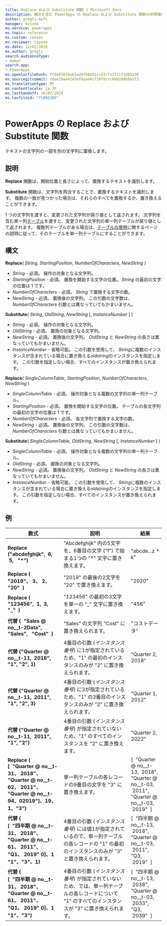 ```yaml
---
title: Replace および Substitute 関数 | Microsoft Docs
description: 構文を含む PowerApps の Replace および Substitute 関数の参照情報
author: gregli-msft
manager: kvivek
ms.service: powerapps
ms.topic: reference
ms.custom: canvas
ms.reviewer: tapanm
ms.date: 12/02/2018
ms.author: gregli
search.audienceType:
- maker
search.app:
- PowerApps
ms.openlocfilehash: ff0e016f6ab1ad4f66651ccd3cfa2711f1d85a38
ms.sourcegitcommit: 7dae19a44247ef6aad4c718fdc7c68d298b0a1f3
ms.translationtype: MT
ms.contentlocale: ja-JP
ms.lasthandoff: 10/07/2019
ms.locfileid: "71992385"
---
```

# <a name="replace-and-substitute-functions-in-powerapps"></a>PowerApps の Replace および Substitute 関数
テキストの文字列の一部を別の文字列に置換します。

## <a name="description"></a>説明
**Replace** 関数は、開始位置と長さによって、置換するテキストを識別します。  

**Substitute** 関数は、文字列を照合することで、置換するテキストを識別します。 複数の一致が見つかった場合は、それらのすべてを置換するか、置き換えることができます。

1 つの文字列を渡すと、変更された文字列が戻り値として返されます。 文字列を含む単一列[テーブル](../working-with-tables.md)を渡すと、変更された文字列の単一列テーブルが戻り値として返されます。 複数列テーブルがある場合は、[テーブルの使用](../working-with-tables.md)に関するページの説明に従って、そのテーブルを単一列テーブルにすることができます。

## <a name="syntax"></a>構文
**Replace**( *String*, *StartingPosition*, *NumberOfCharacters*, *NewString* )

* *String* - 必須。 操作の対象となる文字列。
* *StartingPosition* - 必須。 置換を開始する文字の位置。 *String* の最初の文字の位置は 1 です。
* *NumberOfCharacters* - 必須。 *String* で置換する文字の数。
* *NewString* - 必須。 置換後の文字列。 この引数の文字数は、*NumberOfCharacters* 引数とは異なっていてもかまいません。

**Substitute**( *String*, *OldString*, *NewString* [, *InstanceNumber* ] )

* *String* - 必須。 操作の対象となる文字列。
* *OldString* - 必須。 置換の対象となる文字列。
* *NewString* - 必須。 置換後の文字列。 *OldString* と *NewString* の長さは異なっていてもかまいません。
* *InstanceNumber* - 省略可能。 この引数を使用して、 *String*に複数のインスタンスが含まれている場合に置き換える*oldstring*のインスタンスを指定します。 この引数を指定しない場合、すべてのインスタンスが置き換えられます。

**Replace**( *SingleColumnTable*, *StartingPosition*, *NumberOfCharacters*, *NewString* )

* *SingleColumnTable* - 必須。 操作対象となる複数の文字列の単一列テーブル。
* *StartingPosition* - 必須。 置換を開始する文字の位置。  テーブルの各文字列の最初の文字の位置は 1 です。
* *NumberOfCharacters* - 必須。 各文字列で置換する文字の数。
* *NewString* - 必須。  置換後の文字列。 この引数の文字数は、*NumberOfCharacters* 引数とは異なっていてもかまいません。

**Substitute**( *SingleColumnTable*, *OldString*, *NewString* [, *InstanceNumber* ] )

* *SingleColumnTable* - 必須。 操作対象となる複数の文字列の単一列テーブル。
* *OldString* - 必須。  置換の対象となる文字列。
* *NewString* - 必須。  置換後の文字列。 *OldString* と *NewString* の長さは異なっていてもかまいません。
* *InstanceNumber* - 省略可能。 この引数を使用して、 *String*に複数のインスタンスが含まれている場合に置き換える*oldstring*のインスタンスを指定します。 この引数を指定しない場合、すべてのインスタンスが置き換えられます。

## <a name="examples"></a>例

| 数式 | 説明 | 結果 |
|---------|-------------|--------|
| **Replace ("abcdefghijk", &nbsp;6, &nbsp;5, &nbsp; "*")** | "Abcdefghijk" 内の5文字を、6番目の文字 ("f") で始まる1つの "*" 文字に置き換えます。 | "abcde...z * k" |
| **Replace (&nbsp; "2019"、&nbsp;3、&nbsp;2、&nbsp; "20" &nbsp;)** | "2019" の最後の2文字を "20" で置き換えます。 | "2020" |
| **Replace (&nbsp; "123456", &nbsp;1, &nbsp;3, &nbsp; "_" &nbsp;)** | "123456" の最初の3文字を単一の "_" 文字に置き換えます。 | "456" | 
| **代替 (&nbsp; "Sales @ no__t-2Data", &nbsp; "Sales", &nbsp; "Cost" &nbsp;)** | "Sales" の文字列 "Cost" に置き換えられます。 | "コストデータ" | 
| **代替 ("Quarter @ no__t-11, &nbsp;2018", "1", "2", 1)** | 4番目の引数 (*インスタンス番号*) に1が指定されているため、"1" の最初のインスタンスのみが "2" に置き換えられます。 |  "Quarter 2, 2018" |
| **代替 ("Quarter @ no__t-11, &nbsp;2011", "1", "2", 3)** | 4番目の引数 (*インスタンス番号*) に3が指定されているため、"1" の3番目のインスタンスのみが "2" に置き換えられます。 | "Quarter 1, 2012" |
| **代替 ("Quarter @ no__t-11, &nbsp;2011", "1", "2")** | 4番目の引数 (*インスタンス番号*) が指定されていないため、"1" のすべてのインスタンスを "2" に置き換えます。 | "Quarter 2, 2022" |
| **Replace (<br> [&nbsp; "Quarter @ no__t-31、&nbsp;2018"、<br> "Quarter @ no__t-62、&nbsp;2011"、<br> "Quarter @ no__t-94、02019"]、19、1、"3")** | 単一列テーブルの各レコードの9番目の文字を "3" に置き換えます。 | [&nbsp; "Quarter @ no__t-13, &nbsp;2018",<br>"Quarter @ no__t-03, &nbsp;2011",<br>"Quarter @ no__t-03, &nbsp;2019" &nbsp;] |
| **代替 (<br> [&nbsp; "四半期 @ no__t-31、&nbsp;2018"、<br> "Quarter @ no__t-61、&nbsp;2011"、<br> "Q1、&nbsp;2019" 0]、1 "1"、"3"、1)** | 4番目の引数 (*インスタンス番号*) には値1が指定されているので、単一列テーブルの各レコードの "1" の最初のインスタンスのみが "3" と置き換えられます。 | [&nbsp; "四半期 @ no__t-13, &nbsp;2018",<br>"Quarter @ no__t-03, &nbsp;2011",<br>"Q3, &nbsp;2019" &nbsp;] |
| **代替 (<br> [&nbsp; "四半期 @ no__t-31、&nbsp;2018"、<br> "Quarter @ no__t-61、&nbsp;2011"、<br> "Q1、&nbsp;2019" 0]、1 "1"、"3")** | 4番目の引数 (*インスタンス番号*) が指定されていないため、では、単一列テーブルの各レコードについて "1" のすべてのインスタンスが "3" に置き換えられます。 | [&nbsp; "四半期 @ no__t-13, &nbsp;2038",<br>"Quarter @ no__t-03, &nbsp;2033",<br>"Q3, &nbsp;2039" &nbsp;] |  
 


